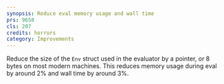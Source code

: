 ```yaml
---
synopsis: Reduce eval memory usage and wall time
prs: 9658
cls: 207
credits: horrors
category: Improvements
---
```


Reduce the size of the `Env` struct used in the evaluator by a pointer, or 8 bytes on most modern machines.
This reduces memory usage during eval by around 2% and wall time by around 3%.
